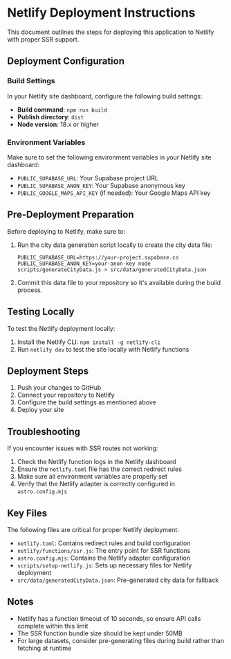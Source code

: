 # Netlify Deployment Instructions

This document outlines the steps for deploying this application to Netlify with proper SSR support.

## Deployment Configuration

### Build Settings

In your Netlify site dashboard, configure the following build settings:

- **Build command**: `npm run build`
- **Publish directory**: `dist`
- **Node version**: 18.x or higher

### Environment Variables

Make sure to set the following environment variables in your Netlify site dashboard:

- `PUBLIC_SUPABASE_URL`: Your Supabase project URL
- `PUBLIC_SUPABASE_ANON_KEY`: Your Supabase anonymous key
- `PUBLIC_GOOGLE_MAPS_API_KEY` (if needed): Your Google Maps API key

## Pre-Deployment Preparation

Before deploying to Netlify, make sure to:

1. Run the city data generation script locally to create the city data file:

   ```
   PUBLIC_SUPABASE_URL=https://your-project.supabase.co PUBLIC_SUPABASE_ANON_KEY=your-anon-key node scripts/generateCityData.js > src/data/generatedCityData.json
   ```

2. Commit this data file to your repository so it's available during the build process.

## Testing Locally

To test the Netlify deployment locally:

1. Install the Netlify CLI: `npm install -g netlify-cli`
2. Run `netlify dev` to test the site locally with Netlify functions

## Deployment Steps

1. Push your changes to GitHub
2. Connect your repository to Netlify
3. Configure the build settings as mentioned above
4. Deploy your site

## Troubleshooting

If you encounter issues with SSR routes not working:

1. Check the Netlify function logs in the Netlify dashboard
2. Ensure the `netlify.toml` file has the correct redirect rules
3. Make sure all environment variables are properly set
4. Verify that the Netlify adapter is correctly configured in `astro.config.mjs`

## Key Files

The following files are critical for proper Netlify deployment:

- `netlify.toml`: Contains redirect rules and build configuration
- `netlify/functions/ssr.js`: The entry point for SSR functions
- `astro.config.mjs`: Contains the Netlify adapter configuration
- `scripts/setup-netlify.js`: Sets up necessary files for Netlify deployment
- `src/data/generatedCityData.json`: Pre-generated city data for fallback

## Notes

- Netlify has a function timeout of 10 seconds, so ensure API calls complete within this limit
- The SSR function bundle size should be kept under 50MB
- For large datasets, consider pre-generating files during build rather than fetching at runtime
